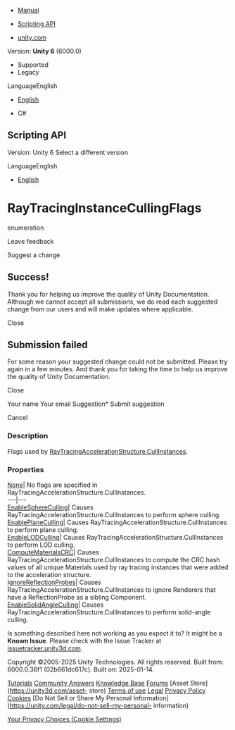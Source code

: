 [ ]()

  * [Manual](../Manual/index.html)
  * [Scripting API](../ScriptReference/index.html)

  * [unity.com](https://unity.com/)

Version: **Unity 6** (6000.0)

  * Supported
  * Legacy

LanguageEnglish

  * [English]()

  * C#

[ ](https://docs.unity3d.com)

## Scripting API

Version: Unity 6 Select a different version

LanguageEnglish

  * [English]()

# RayTracingInstanceCullingFlags

enumeration

Leave feedback

Suggest a change

## Success!

Thank you for helping us improve the quality of Unity Documentation. Although
we cannot accept all submissions, we do read each suggested change from our
users and will make updates where applicable.

Close

## Submission failed

For some reason your suggested change could not be submitted. Please <a>try
again</a> in a few minutes. And thank you for taking the time to help us
improve the quality of Unity Documentation.

Close

Your name Your email Suggestion* Submit suggestion

Cancel

[ ]()

### Description

Flags used by
[RayTracingAccelerationStructure.CullInstances](Rendering.RayTracingAccelerationStructure.CullInstances.html).

### Properties

[None](Rendering.RayTracingInstanceCullingFlags.None.html)| No flags are
specified in RayTracingAccelerationStructure.CullInstances.  
---|---  
[EnableSphereCulling](Rendering.RayTracingInstanceCullingFlags.EnableSphereCulling.html)|
Causes RayTracingAccelerationStructure.CullInstances to perform sphere
culling.  
[EnablePlaneCulling](Rendering.RayTracingInstanceCullingFlags.EnablePlaneCulling.html)|
Causes RayTracingAccelerationStructure.CullInstances to perform plane culling.  
[EnableLODCulling](Rendering.RayTracingInstanceCullingFlags.EnableLODCulling.html)|
Causes RayTracingAccelerationStructure.CullInstances to perform LOD culling.  
[ComputeMaterialsCRC](Rendering.RayTracingInstanceCullingFlags.ComputeMaterialsCRC.html)|
Causes RayTracingAccelerationStructure.CullInstances to compute the CRC hash
values of all unique Materials used by ray tracing instances that were added
to the acceleration structure.  
[IgnoreReflectionProbes](Rendering.RayTracingInstanceCullingFlags.IgnoreReflectionProbes.html)|
Causes RayTracingAccelerationStructure.CullInstances to ignore Renderers that
have a ReflectionProbe as a sibling Component.  
[EnableSolidAngleCulling](Rendering.RayTracingInstanceCullingFlags.EnableSolidAngleCulling.html)|
Causes RayTracingAccelerationStructure.CullInstances to perform solid-angle
culling.  
  
Is something described here not working as you expect it to? It might be a
**Known Issue**. Please check with the Issue Tracker at
[issuetracker.unity3d.com](https://issuetracker.unity3d.com).

Copyright ©2005-2025 Unity Technologies. All rights reserved. Built from:
6000.0.36f1 (02b661dc617c). Built on: 2025-01-14.

[Tutorials](https://unity3d.com/learn) [Community
Answers](https://answers.unity3d.com) [Knowledge
Base](https://support.unity3d.com/hc/en-us)
[Forums](https://forum.unity3d.com) [Asset Store](https://unity3d.com/asset-
store) [Terms of use](https://docs.unity3d.com/Manual/TermsOfUse.html)
[Legal](https://unity.com/legal) [Privacy
Policy](https://unity.com/legal/privacy-policy)
[Cookies](https://unity.com/legal/cookie-policy) [Do Not Sell or Share My
Personal Information](https://unity.com/legal/do-not-sell-my-personal-
information)

[Your Privacy Choices (Cookie Settings)](javascript:void\(0\);)

